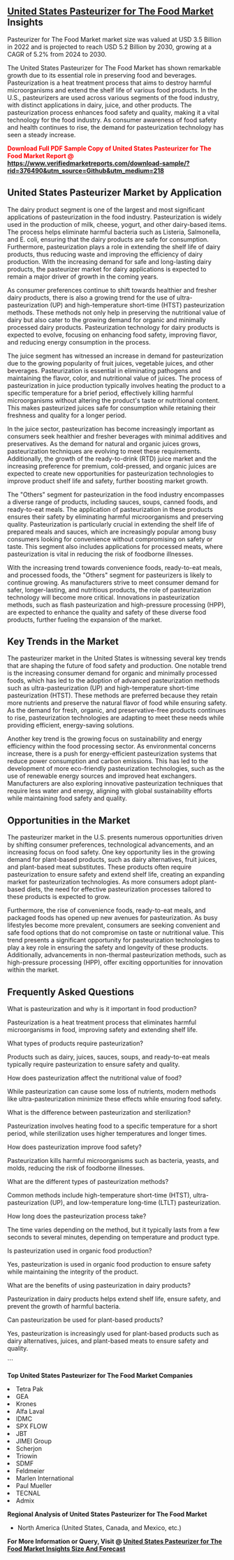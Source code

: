 <h2><a href="https://www.verifiedmarketreports.com/download-sample/?rid=376490&amp;utm_source=Github&amp;utm_medium=218" target="_blank">United States Pasteurizer for The Food Market</a> Insights</h2><p>Pasteurizer for The Food Market market size was valued at USD 3.5 Billion in 2022 and is projected to reach USD 5.2 Billion by 2030, growing at a CAGR of 5.2% from 2024 to 2030.</p><p> <p>The United States Pasteurizer for The Food Market has shown remarkable growth due to its essential role in preserving food and beverages. Pasteurization is a heat treatment process that aims to destroy harmful microorganisms and extend the shelf life of various food products. In the U.S., pasteurizers are used across various segments of the food industry, with distinct applications in dairy, juice, and other products. The pasteurization process enhances food safety and quality, making it a vital technology for the food industry. As consumer awareness of food safety and health continues to rise, the demand for pasteurization technology has seen a steady increase. <strong><p><span class=""><span style="color: #ff0000;"><strong>Download Full PDF Sample Copy of United States Pasteurizer for The Food Market Report</strong> @ </span><a href="https://www.verifiedmarketreports.com/download-sample/?rid=376490&amp;utm_source=Github&amp;utm_medium=218" target="_blank">https://www.verifiedmarketreports.com/download-sample/?rid=376490&amp;utm_source=Github&amp;utm_medium=218</a></span></p></strong></p> <h2>United States Pasteurizer Market by Application</h2> <p>The dairy product segment is one of the largest and most significant applications of pasteurization in the food industry. Pasteurization is widely used in the production of milk, cheese, yogurt, and other dairy-based items. The process helps eliminate harmful bacteria such as Listeria, Salmonella, and E. coli, ensuring that the dairy products are safe for consumption. Furthermore, pasteurization plays a role in extending the shelf life of dairy products, thus reducing waste and improving the efficiency of dairy production. With the increasing demand for safe and long-lasting dairy products, the pasteurizer market for dairy applications is expected to remain a major driver of growth in the coming years. <p>As consumer preferences continue to shift towards healthier and fresher dairy products, there is also a growing trend for the use of ultra-pasteurization (UP) and high-temperature short-time (HTST) pasteurization methods. These methods not only help in preserving the nutritional value of dairy but also cater to the growing demand for organic and minimally processed dairy products. Pasteurization technology for dairy products is expected to evolve, focusing on enhancing food safety, improving flavor, and reducing energy consumption in the process.</p> <p>The juice segment has witnessed an increase in demand for pasteurization due to the growing popularity of fruit juices, vegetable juices, and other beverages. Pasteurization is essential in eliminating pathogens and maintaining the flavor, color, and nutritional value of juices. The process of pasteurization in juice production typically involves heating the product to a specific temperature for a brief period, effectively killing harmful microorganisms without altering the product's taste or nutritional content. This makes pasteurized juices safe for consumption while retaining their freshness and quality for a longer period. <p>In the juice sector, pasteurization has become increasingly important as consumers seek healthier and fresher beverages with minimal additives and preservatives. As the demand for natural and organic juices grows, pasteurization techniques are evolving to meet these requirements. Additionally, the growth of the ready-to-drink (RTD) juice market and the increasing preference for premium, cold-pressed, and organic juices are expected to create new opportunities for pasteurization technologies to improve product shelf life and safety, further boosting market growth.</p> <p>The "Others" segment for pasteurization in the food industry encompasses a diverse range of products, including sauces, soups, canned foods, and ready-to-eat meals. The application of pasteurization in these products ensures their safety by eliminating harmful microorganisms and preserving quality. Pasteurization is particularly crucial in extending the shelf life of prepared meals and sauces, which are increasingly popular among busy consumers looking for convenience without compromising on safety or taste. This segment also includes applications for processed meats, where pasteurization is vital in reducing the risk of foodborne illnesses. <p>With the increasing trend towards convenience foods, ready-to-eat meals, and processed foods, the "Others" segment for pasteurizers is likely to continue growing. As manufacturers strive to meet consumer demand for safer, longer-lasting, and nutritious products, the role of pasteurization technology will become more critical. Innovations in pasteurization methods, such as flash pasteurization and high-pressure processing (HPP), are expected to enhance the quality and safety of these diverse food products, further fueling the expansion of the market.</p> <h2>Key Trends in the Market</h2> <p>The pasteurizer market in the United States is witnessing several key trends that are shaping the future of food safety and production. One notable trend is the increasing consumer demand for organic and minimally processed foods, which has led to the adoption of advanced pasteurization methods such as ultra-pasteurization (UP) and high-temperature short-time pasteurization (HTST). These methods are preferred because they retain more nutrients and preserve the natural flavor of food while ensuring safety. As the demand for fresh, organic, and preservative-free products continues to rise, pasteurization technologies are adapting to meet these needs while providing efficient, energy-saving solutions. <p>Another key trend is the growing focus on sustainability and energy efficiency within the food processing sector. As environmental concerns increase, there is a push for energy-efficient pasteurization systems that reduce power consumption and carbon emissions. This has led to the development of more eco-friendly pasteurization technologies, such as the use of renewable energy sources and improved heat exchangers. Manufacturers are also exploring innovative pasteurization techniques that require less water and energy, aligning with global sustainability efforts while maintaining food safety and quality.</p> <h2>Opportunities in the Market</h2> <p>The pasteurizer market in the U.S. presents numerous opportunities driven by shifting consumer preferences, technological advancements, and an increasing focus on food safety. One key opportunity lies in the growing demand for plant-based products, such as dairy alternatives, fruit juices, and plant-based meat substitutes. These products often require pasteurization to ensure safety and extend shelf life, creating an expanding market for pasteurization technologies. As more consumers adopt plant-based diets, the need for effective pasteurization processes tailored to these products is expected to grow. <p>Furthermore, the rise of convenience foods, ready-to-eat meals, and packaged foods has opened up new avenues for pasteurization. As busy lifestyles become more prevalent, consumers are seeking convenient and safe food options that do not compromise on taste or nutritional value. This trend presents a significant opportunity for pasteurization technologies to play a key role in ensuring the safety and longevity of these products. Additionally, advancements in non-thermal pasteurization methods, such as high-pressure processing (HPP), offer exciting opportunities for innovation within the market.</p> <h2>Frequently Asked Questions</h2> <p>What is pasteurization and why is it important in food production?</p> <p>Pasteurization is a heat treatment process that eliminates harmful microorganisms in food, improving safety and extending shelf life.</p> <p>What types of products require pasteurization?</p> <p>Products such as dairy, juices, sauces, soups, and ready-to-eat meals typically require pasteurization to ensure safety and quality.</p> <p>How does pasteurization affect the nutritional value of food?</p> <p>While pasteurization can cause some loss of nutrients, modern methods like ultra-pasteurization minimize these effects while ensuring food safety.</p> <p>What is the difference between pasteurization and sterilization?</p> <p>Pasteurization involves heating food to a specific temperature for a short period, while sterilization uses higher temperatures and longer times.</p> <p>How does pasteurization improve food safety?</p> <p>Pasteurization kills harmful microorganisms such as bacteria, yeasts, and molds, reducing the risk of foodborne illnesses.</p> <p>What are the different types of pasteurization methods?</p> <p>Common methods include high-temperature short-time (HTST), ultra-pasteurization (UP), and low-temperature long-time (LTLT) pasteurization.</p> <p>How long does the pasteurization process take?</p> <p>The time varies depending on the method, but it typically lasts from a few seconds to several minutes, depending on temperature and product type.</p> <p>Is pasteurization used in organic food production?</p> <p>Yes, pasteurization is used in organic food production to ensure safety while maintaining the integrity of the product.</p> <p>What are the benefits of using pasteurization in dairy products?</p> <p>Pasteurization in dairy products helps extend shelf life, ensure safety, and prevent the growth of harmful bacteria.</p> <p>Can pasteurization be used for plant-based products?</p> <p>Yes, pasteurization is increasingly used for plant-based products such as dairy alternatives, juices, and plant-based meats to ensure safety and quality.</p> ```</p><p><strong>Top United States Pasteurizer for The Food Market Companies</strong></p><div data-test-id=""><p><li>Tetra Pak</li><li> GEA</li><li> Krones</li><li> Alfa Laval</li><li> IDMC</li><li> SPX FLOW</li><li> JBT</li><li> JIMEI Group</li><li> Scherjon</li><li> Triowin</li><li> SDMF</li><li> Feldmeier</li><li> Marlen International</li><li> Paul Mueller</li><li> TECNAL</li><li> Admix</li></p><div><strong>Regional Analysis of&nbsp;United States Pasteurizer for The Food Market</strong></div><ul><li dir="ltr"><p dir="ltr">North America&nbsp;(United States, Canada, and Mexico, etc.)</p></li></ul><p><strong>For More Information or Query, Visit @&nbsp;</strong><strong><a href="https://www.verifiedmarketreports.com/product/pasteurizer-for-the-food-market/?utm_source=Github&amp;utm_medium=218" target="_blank">United States Pasteurizer for The Food Market Insights Size And Forecast</a></strong></p></div>
